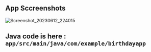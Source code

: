 
## App Sccreenshots


![Screenshot_20230612_224015](https://github.com/BoiAkay/welcome_android_app/assets/82391654/7f6784eb-e922-46f8-a37f-20ab8f7fb7f9=250x250)
## Java code is here : `app/src/main/java/com/example/birthdayapp`
